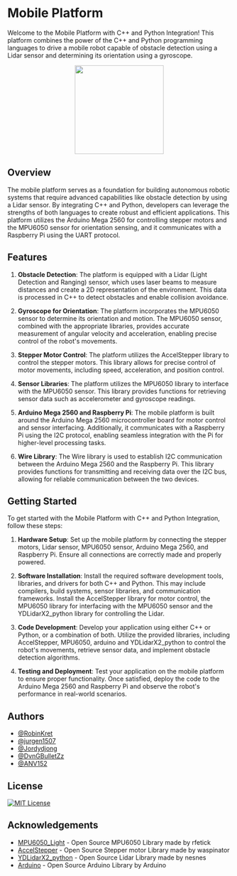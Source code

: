 # Mobile Platform 
Welcome to the Mobile Platform with C++ and Python Integration! This platform combines the power of the C++ and Python programming languages to drive a mobile robot capable of obstacle detection using a Lidar sensor and determining its orientation using a gyroscope.

<div style="text-align: center">
<img src= "Assets/Images/Mobileplatform.jpg" width="200"/>
</div>

## Overview
The mobile platform serves as a foundation for building autonomous robotic systems that require advanced capabilities like obstacle detection by using a Lidar sensor. By integrating C++ and Python, developers can leverage the strengths of both languages to create robust and efficient applications. This platform utilizes the Arduino Mega 2560 for controlling stepper motors and the MPU6050 sensor for orientation sensing, and it communicates with a Raspberry Pi using the UART protocol.

## Features
1. **Obstacle Detection**: The platform is equipped with a Lidar (Light Detection and Ranging) sensor, which uses laser beams to measure distances and create a 2D representation of the environment. This data is processed in C++ to detect obstacles and enable collision avoidance.
    
2. **Gyroscope for Orientation**: The platform incorporates the MPU6050 sensor to determine its orientation and motion. The MPU6050 sensor, combined with the appropriate libraries, provides accurate measurement of angular velocity and acceleration, enabling precise control of the robot's movements.
   
3. **Stepper Motor Control**: The platform utilizes the AccelStepper library to control the stepper motors. This library allows for precise control of motor movements, including speed, acceleration, and position control.
  
4. **Sensor Libraries**: The platform utilizes the MPU6050 library to interface with the MPU6050 sensor. This library provides functions for retrieving sensor data such as accelerometer and gyroscope readings.
 
5. **Arduino Mega 2560 and Raspberry Pi**: The mobile platform is built around the Arduino Mega 2560 microcontroller board for motor control and sensor interfacing. Additionally, it communicates with a Raspberry Pi using the I2C protocol, enabling seamless integration with the Pi for higher-level processing tasks.

6.  **Wire Library**: The Wire library is used to establish I2C communication between the Arduino Mega 2560 and the Raspberry Pi. This library provides functions for transmitting and receiving data over the I2C bus, allowing for reliable communication between the two devices.
    

## Getting Started

To get started with the Mobile Platform with C++ and Python Integration, follow these steps:

1. **Hardware Setup**: Set up the mobile platform by connecting the stepper motors, Lidar sensor, MPU6050 sensor, Arduino Mega 2560, and Raspberry Pi. Ensure all connections are correctly made and properly powered.

2. **Software Installation**: Install the required software development tools, libraries, and drivers for both C++ and Python. This may include compilers, build systems, sensor libraries, and communication frameworks. Install the AccelStepper library for motor control, the MPU6050 library for interfacing with the MPU6050 sensor and the YDLidarX2_python library for controlling the Lidar.

3. **Code Development**: Develop your application using either C++ or Python, or a combination of both. Utilize the provided libraries, including AccelStepper, MPU6050, arduino and YDLidarX2_python to control the robot's movements, retrieve sensor data, and implement obstacle detection algorithms.

4. **Testing and Deployment**: Test your application on the mobile platform to ensure proper functionality. Once satisfied, deploy the code to the Arduino Mega 2560 and Raspberry Pi and observe the robot's performance in real-world scenarios.


## Authors
- [@RobinKret](https://github.com/RobinKret)
- [@jurgen1507](https://www.github.com/jurgen1507)
- [@Jordydjong](https://github.com/Jordydjong)
- [@DvnGBulletZz](https://github.com/DvnGBulletZz)
- [@ANV152](https://github.com/ANV152)

## License
[![MIT License](https://img.shields.io/badge/License-MIT-green.svg)](https://choosealicense.com/licenses/mit/)



## Acknowledgements
- [MPU6050_Light](https://github.com/rfetick/MPU6050_light) - Open Source MPU6050 Library made by rfetick
- [AccelStepper](https://github.com/waspinator/AccelStepper)  - Open Source Stepper motor Library made by waspinator
- [YDLidarX2_python](https://github.com/nesnes/YDLidarX2_pythons)  - Open Source Lidar Library made by nesnes
- [Arduino](https://github.com/arduino/ArduinoCore-avr/tree/master)  - Open Source Arduino Library by Arduino
